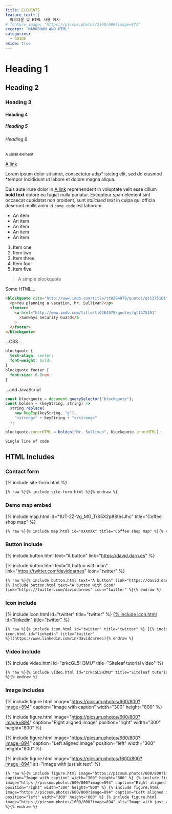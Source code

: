 ```yaml
---
title: ELEMENTS
feature_text: |
  마크다운 및 HTML 사용 예시
# feature_image: "https://picsum.photos/2560/600?image=873"
excerpt: "MARKDOWN AND HTML"
categories:
  - GUIDE
aside: true
---
```


# Heading 1

## Heading 2

### Heading 3

#### Heading 4

##### Heading 5

###### Heading 6

<small>A small element</small>

[A link](https://david.darn.es "A link")

Lorem ipsum dolor sit amet, consectetur adip* isicing elit, sed do eiusmod *tempor incididunt ut labore et dolore magna aliqua.

Duis aute irure dolor in [A link](https://david.darn.es "A link") reprehenderit in voluptate velit esse cillum **bold text** dolore eu fugiat nulla pariatur. Excepteur span element sint occaecat cupidatat non proident, sunt _italicised text_ in culpa qui officia deserunt mollit anim id `some code` est laborum.

- An item
- An item
- An item
- An item
- An item

1. Item one
2. Item two
3. Item three
4. Item four
5. Item five

> A simple blockquote

Some HTML...

```html
<blockquote cite="http://www.imdb.com/title/tt0284978/quotes/qt1375101">
  <p>You planning a vacation, Mr. Sullivan?</p>
  <footer>
    <a href="http://www.imdb.com/title/tt0284978/quotes/qt1375101"
      >Sunways Security Guard</a
    >
  </footer>
</blockquote>
```

...CSS...

```css
blockquote {
  text-align: center;
  font-weight: bold;
}
blockquote footer {
  font-size: 0.8rem;
}
```

...and JavaScript

```js
const blockquote = document.querySelector("blockquote");
const bolden = (keyString, string) =>
  string.replace(
    new RegExp(keyString, "g"),
    "<strong>" + keyString + "</strong>"
  );

blockquote.innerHTML = bolden("Mr. Sullivan", blockquote.innerHTML);
```

`Single line of code`

## HTML Includes

### Contact form

{% include site-form.html %}

```html
{% raw %}{% include site-form.html %}{% endraw %}
```

### Demo map embed

{% include map.html id="1UT-2Z-Vg_MG_TrS5X2p8SthsJhc" title="Coffee shop map" %}

```html
{% raw %}{% include map.html id="XXXXXX" title="Coffee shop map" %}{% endraw %}
```

### Button include

{% include button.html text="A button" link="https://david.darn.es" %}

{% include button.html text="A button with icon" link="https://twitter.com/daviddarnes" icon="twitter" %}

```html
{% raw %}{% include button.html text="A button" link="https://david.darn.es" %}
{% include button.html text="A button with icon"
link="https://twitter.com/daviddarnes" icon="twitter" %}{% endraw %}
```

### Icon include

{% include icon.html id="twitter" title="twitter" %} [{% include icon.html id="linkedin" title="twitter" %}](https://www.linkedin.com/in/daviddarnes)

```html
{% raw %}{% include icon.html id="twitter" title="twitter" %} [{% include
icon.html id="linkedin" title="twitter"
%}](https://www.linkedin.com/in/daviddarnes){% endraw %}
```

### Video include

{% include video.html id="zrkcGL5H3MU" title="Siteleaf tutorial video" %}

```html
{% raw %}{% include video.html id="zrkcGL5H3MU" title="Siteleaf tutorial video"
%}{% endraw %}
```

### Image includes

{% include figure.html image="https://picsum.photos/600/800?image=894" caption="Image with caption" width="300" height="800" %}

{% include figure.html image="https://picsum.photos/600/800?image=894" caption="Right aligned image" position="right" width="300" height="800" %}

{% include figure.html image="https://picsum.photos/600/800?image=894" caption="Left aligned image" position="left" width="300" height="800" %}

{% include figure.html image="https://picsum.photos/1600/800?image=894" alt="Image with just alt text" %}

```html
{% raw %}{% include figure.html image="https://picsum.photos/600/800?image=894"
caption="Image with caption" width="300" height="800" %} {% include figure.html
image="https://picsum.photos/600/800?image=894" caption="Right aligned image"
position="right" width="300" height="800" %} {% include figure.html
image="https://picsum.photos/600/800?image=894" caption="Left aligned image"
position="left" width="300" height="800" %} {% include figure.html
image="https://picsum.photos/1600/800?image=894" alt="Image with just alt text"
%}{% endraw %}
```
